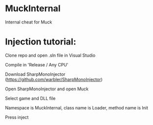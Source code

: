 # MuckInternal
Internal cheat for Muck

# Injection tutorial:

Clone repo and open .sln file in Visual Studio

Compile in 'Release / Any CPU'

Download SharpMonoInjector (https://github.com/warbler/SharpMonoInjector)

Open SharpMonoInjector and open Muck

Select game and DLL file

Namespace is MuckInternal, class name is Loader, method name is Init

Press inject
